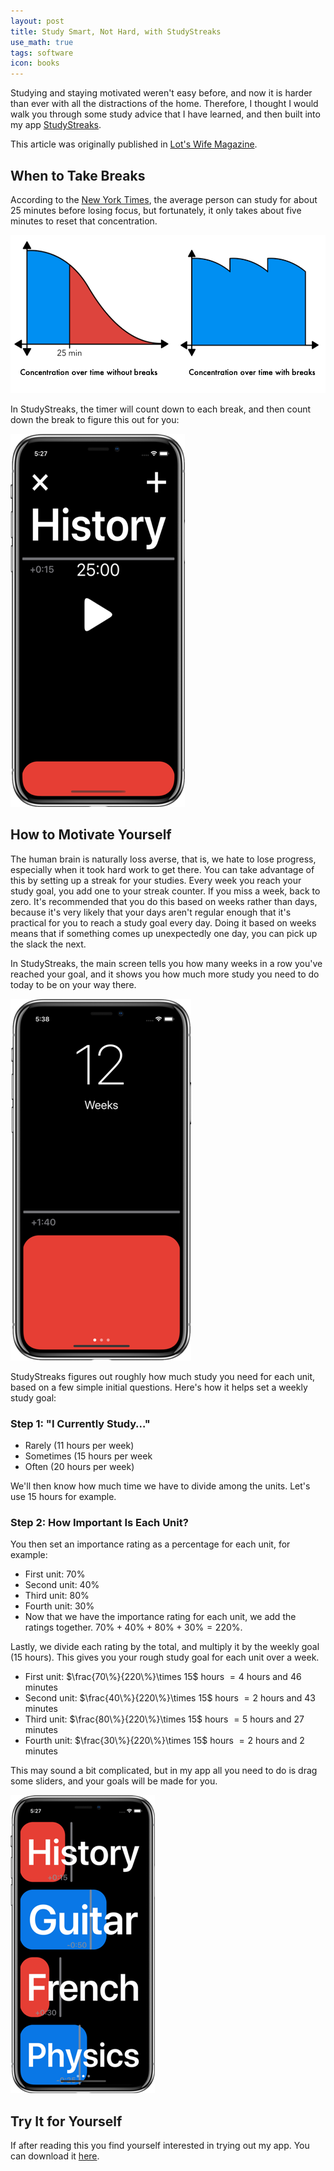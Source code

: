 ```yaml
---
layout: post
title: Study Smart, Not Hard, with StudyStreaks
use_math: true
tags: software
icon: books
---
```

Studying and staying motivated weren't easy before, and now it is harder than ever with
all the distractions of the home. Therefore, I thought I would walk you through some
study advice that I have learned, and then built into my app
[StudyStreaks](https://apps.apple.com/au/app/studystreaks/id1478096728).

This article was originally published in
[Lot's Wife Magazine](https://lotswife.com.au/study-advice-from-a-jaffy/).

## When to Take Breaks
According to the [New York Times](https://www.nytimes.com/2012/06/17/jobs/take-breaks-regularly-to-stay-on-schedule-workstation.html?emc=eta1),
the average person can study for about 25 minutes before losing focus, but fortunately,
it only takes about five minutes to reset that concentration.

![concentration graph](../assets/images/studyTips/concentrationGraph.png)

In StudyStreaks, the timer will count down to each break, and then count down the break to figure this out for you:

![timer](../assets/images/studyTips/timer.png)

## How to Motivate Yourself
The human brain is naturally loss averse, that is, we hate to lose progress, especially when it took
hard work to get there. You can take advantage of this by setting up a streak for your studies. Every
week you reach your study goal, you add one to your streak counter. If you miss a week, back to zero.
It's recommended that you do this based on weeks rather than days, because it's very likely that your
days aren't regular enough that it's practical for you to reach a study goal every day. Doing it
based on weeks means that if something comes up unexpectedly one day, you can pick up the slack the
next.

In StudyStreaks, the main screen tells you how many weeks in a row you've reached your goal, and it
shows you how much more study you need to do today to be on your way there.

![streak score](../assets/images/studyTips/streakScore.png)

StudyStreaks figures out roughly how much study you need for each unit, based on a few simple initial
questions. Here's how it helps set a weekly study goal:

### Step 1: "I Currently Study…"
- Rarely (11 hours per week)
- Sometimes (15 hours per week
- Often (20 hours per week)

We'll then know how much time we have to divide among the units. Let's use 15 hours for example.

### Step 2: How Important Is Each Unit?
You then set an importance rating as a percentage for each unit, for example:
- First unit: $70\%$
- Second unit: $40\%$
- Third unit: $80\%$
- Fourth unit: $30\%$
- Now that we have the importance rating for each unit, we add the ratings together. $70\% + 40\% + 80\% + 30\% = 220\%$.

Lastly, we divide each rating by the total, and multiply it by the weekly goal (15 hours). This gives you your rough study goal for each unit over a week.
- First unit: $\frac{70\%}{220\%}\times 15$ hours $= 4$ hours and $46$ minutes
- Second unit: $\frac{40\%}{220\%}\times 15$ hours $= 2$ hours and $43$ minutes
- Third unit: $\frac{80\%}{220\%}\times 15$ hours $= 5$ hours and $27$ minutes
- Fourth unit: $\frac{30\%}{220\%}\times 15$ hours $= 2$ hours and $2$ minutes

This may sound a bit complicated, but in my app all you need to do is drag some sliders, and your goals will be made for you.

![streak score](../assets/images/studyTips/subjects.png)

## Try It for Yourself
If after reading this you find yourself interested in trying out my app. You can download it [here](https://apps.apple.com/app/apple-store/id1478096728).